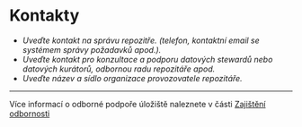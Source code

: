 
# Kontakty

- *Uveďte kontakt na správu repozitře. (telefon, kontaktní email se systémem správy požadavků apod.).*
- *Uveďte kontakt pro konzultace a podporu datových stewardů nebo datových kurátorů, odbornou radu repozitáře apod.*
- *Uveďte název a sídlo organizace provozovatele repozitáře.*

---
Více informací o odborné podpoře úložiště naleznete v části [Zajištění odbornosti](zajisteni-odbornosti.md)
